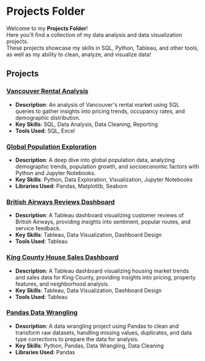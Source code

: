 # Projects Folder

Welcome to my **Projects Folder**!  
Here you'll find a collection of my data analysis and data visualization projects.  
These projects showcase my skills in SQL, Python, Tableau, and other tools, as well as my ability to clean, analyze, and visualize data!  

## Projects

### [**Vancouver Rental Analysis**](./vancouver_rental_analysis)  
   - **Description**: An analysis of Vancouver's rental market using SQL queries to gather insights into pricing trends, occupancy rates, and demographic distribution.  
   - **Key Skills**: SQL, Data Analysis, Data Cleaning, Reporting  
   - **Tools Used**: SQL, Excel

### [**Global Population Exploration**](./global_population_exploration)  
   - **Description**: A deep dive into global population data, analyzing demographic trends, population growth, and socioeconomic factors with Python and Jupyter Notebooks.  
   - **Key Skills**: Python, Data Exploration, Visualization, Jupyter Notebooks  
   - **Libraries Used**: Pandas, Matplotlib, Seaborn

### [**British Airways Reviews Dashboard**](./british_airways_reviews_dashboard)  
   - **Description**: A Tableau dashboard visualizing customer reviews of British Airways, providing insights into sentiment, popular routes, and service feedback.  
   - **Key Skills**: Tableau, Data Visualization, Dashboard Design  
   - **Tools Used**: Tableau

### [**King County House Sales Dashboard**](./king_county_house_sales_dashboard)  
   - **Description**: A Tableau dashboard visualizing housing market trends and sales data for King County, providing insights into pricing, property features, and neighborhood analysis.  
   - **Key Skills**: Tableau, Data Visualization, Dashboard Design  
   - **Tools Used**: Tableau

### [**Pandas Data Wrangling**](./pandas_data_wrangling)  
   - **Description**: A data wrangling project using Pandas to clean and transform raw datasets, handling missing values, duplicates, and data type corrections to prepare the data for analysis.  
   - **Key Skills**: Python, Pandas, Data Wrangling, Data Cleaning  
   - **Libraries Used**: Pandas

